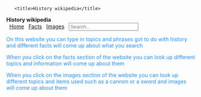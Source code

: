 

<html>
  
   <head>

       <title>History wikipedia</title>
 </head>
 <strong>History wikipedia</strong>
<body>
  <div class="topnav">
  <a class="active" href="#home">Home</a>
  <a href="#facts">Facts</a>
  <a href="#images">Images</a>
  <input type="text" placeholder="Search..">
</div>
<p style="color:DodgerBlue;">On this website you can type in topics and phrases got to do with history and different facts will come up about what you search</p>
  
<p style="color:DodgerBlue;">When you click on the facts section of the website you can look up different topics and information will come up about them</p>
  
<p style="color:DodgerBlue;">When you click on the images section of the website you can look up different topics and items used such as a cannon or a sword and images will come up about them</p>
